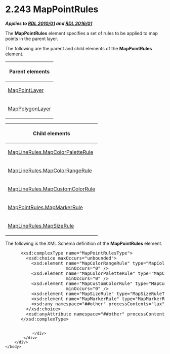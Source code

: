 <html dir="LTR" xmlns:mshelp="http://msdn.microsoft.com/mshelp" xmlns:ddue="http://ddue.schemas.microsoft.com/authoring/2003/5" xmlns:xlink="http://www.w3.org/1999/xlink" xmlns:tool="http://www.microsoft.com/tooltip">
    <head>
        <meta http-equiv="Content-Type" content="text/html; CHARSET=utf-8"></meta>
        <meta name="save" content="history"></meta>
        <title>2.243 MapPointRules</title>
        <xml>
            <mshelp:toctitle title="2.243 MapPointRules"></mshelp:toctitle>
            <mshelp:rltitle title="[MS-RDL]: MapPointRules"></mshelp:rltitle>
            <mshelp:keyword index="A" term="d090d792-6d70-412c-b024-88c08de4d300"></mshelp:keyword>
            <mshelp:attr name="DCSext.ContentType" value="open specification"></mshelp:attr>
            <mshelp:attr name="AssetID" value="d090d792-6d70-412c-b024-88c08de4d300"></mshelp:attr>
            <mshelp:attr name="TopicType" value="kbRef"></mshelp:attr>
            <mshelp:attr name="DCSext.Title" value="[MS-RDL]: MapPointRules" />
        </xml>
    </head>
    <body>
        <div id="header">
            <h1 class="heading">2.243 MapPointRules</h1>
        </div>
        <div id="mainSection">
            <div id="mainBody">
                <div id="allHistory" class="saveHistory"></div>
                <div id="sectionSection0" class="section" name="collapseableSection">
                    

<p><b><i>Applies to </i></b><a href="3428e690-a348-4ec7-8a6a-8efb42d2cdee.html"><b><i>RDL 2010/01</i></b></a><b><i>
and </i></b><a href="52ce3983-2bfc-4e72-9359-42aaf5fe4509.html"><b><i>RDL 2016/01</i></b></a></p>

<p>The <b>MapPointRules</b> element specifies a set of rules to
be applied to map points in the parent layer.</p>

<p>The following are the parent and child elements of the <b>MapPointRules</b>
element.</p>

<table>
 <thead>
  <tr>
   <th>
   <p>Parent elements</p>
   </th>
  </tr>
 </thead>
 <tr>
  <td>
  <p><a href="aa1875f4-9842-4672-86d6-306ba5a075aa.html">MapPointLayer</a></p>
  </td>
 </tr>
 <tr>
  <td>
  <p><a href="f54fa273-d9b2-4e49-a896-6001bcda016b.html">MapPolygonLayer</a></p>
  </td>
 </tr>
</table>

<p> </p>

<table>
 <thead>
  <tr>
   <th>
   <p>Child elements</p>
   </th>
  </tr>
 </thead>
 <tr>
  <td>
  <p><a href="f7cd528b-f2cb-4801-ac72-e42fb9c16ef2.html">MapLineRules.MapColorPaletteRule</a></p>
  </td>
 </tr>
 <tr>
  <td>
  <p><a href="c62c79fa-f17d-4bc1-b8db-c7ddaeb028f5.html">MapLineRules.MapColorRangeRule</a></p>
  </td>
 </tr>
 <tr>
  <td>
  <p><a href="6ca17b10-03b5-4a96-8661-0cff7e4e88d7.html">MapLineRules.MapCustomColorRule</a></p>
  </td>
 </tr>
 <tr>
  <td>
  <p><a href="ad077ec8-52d8-4436-8552-ed3625e3e904.html">MapPointRules.MapMarkerRule</a></p>
  </td>
 </tr>
 <tr>
  <td>
  <p><a href="2df98a2f-160f-42a5-b4b8-ad0c67771992.html">MapLineRules.MapSizeRule</a></p>
  </td>
 </tr>
</table>

<p>The following is the XML Schema definition of the <b>MapPointRules</b>
element.</p>

<dl>
<dd>
<div><pre> &lt;xsd:complexType name=&quot;MapPointRulesType&quot;&gt;
   &lt;xsd:choice maxOccurs=&quot;unbounded&quot;&gt;
     &lt;xsd:element name=&quot;MapColorRangeRule&quot; type=&quot;MapColorRangeRuleType&quot; 
                  minOccurs=&quot;0&quot; /&gt;
     &lt;xsd:element name=&quot;MapColorPaletteRule&quot; type=&quot;MapColorPaletteRuleType&quot; 
                  minOccurs=&quot;0&quot; /&gt;
     &lt;xsd:element name=&quot;MapCustomColorRule&quot; type=&quot;MapCustomColorRuleType&quot; 
                  minOccurs=&quot;0&quot; /&gt;
     &lt;xsd:element name=&quot;MapSizeRule&quot; type=&quot;MapSizeRuleType&quot; minOccurs=&quot;0&quot; /&gt;
     &lt;xsd:element name=&quot;MapMarkerRule&quot; type=&quot;MapMarkerRuleType&quot; minOccurs=&quot;0&quot; /&gt;
     &lt;xsd:any namespace=&quot;##other&quot; processContents=&quot;lax&quot; /&gt;
   &lt;/xsd:choice&gt;
   &lt;xsd:anyAttribute namespace=&quot;##other&quot; processContents=&quot;lax&quot; /&gt;
 &lt;/xsd:complexType&gt;
  
</pre></div>
</dd></dl>


                </div>
            </div>
        </div>
    </body>
</html>